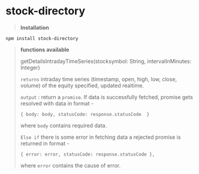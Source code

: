 # stock-directory

>**Installation**
```
npm install stock-directory
```
>**functions available**
>
>getDetailsIntradayTimeSeries(stocksymbol: String, intervalInMinutes: Integer)
>
>`returns` intraday time series (timestamp, open, high, low, close, volume) of the equity specified, updated realtime.
>
> `output` : return a `promise`. 
>    If data is successfully fetched, promise gets resolved with data in format - 
>```	
>{ body: body, statusCode: response.statusCode  }
>```
>where `body` contains required data.
>
>`Else if` there is some error in fetching data a rejected promise is returned in format - 
>```
>{ error: error, statusCode: response.statusCode },
>```
>where `error` contains the cause of error.

